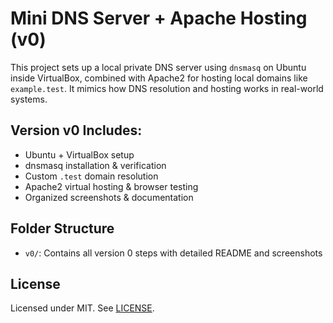 # Mini DNS Server + Apache Hosting (v0)

This project sets up a local private DNS server using `dnsmasq` on Ubuntu inside VirtualBox, combined with Apache2 for hosting local domains like `example.test`. It mimics how DNS resolution and hosting works in real-world systems.

## Version v0 Includes:
- Ubuntu + VirtualBox setup
- dnsmasq installation & verification
- Custom `.test` domain resolution
- Apache2 virtual hosting & browser testing
- Organized screenshots & documentation

## Folder Structure
- `v0/`: Contains all version 0 steps with detailed README and screenshots

## License
Licensed under MIT. See [LICENSE](./LICENSE).